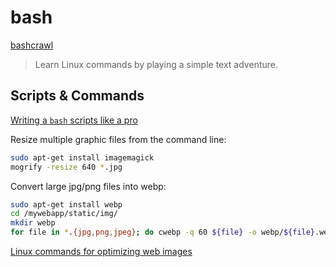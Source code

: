 # bash

[bashcrawl](https://gitlab.com/slackermedia/bashcrawl)

> Learn Linux commands by playing a simple text adventure.

## Scripts & Commands

[Writing a `bash` scripts like a pro](https://dev.to/unfor19/writing-bash-scripts-like-a-pro-part-1-styling-guide-4bin)

Resize multiple graphic files from the command line:

```bash
sudo apt-get install imagemagick
mogrify -resize 640 *.jpg
```

Convert large jpg/png files into webp:

```bash
sudo apt-get install webp
cd /mywebapp/static/img/
mkdir webp        
for file in *.{jpg,png,jpeg}; do cwebp -q 60 ${file} -o webp/${file}.webp; done;
```

[Linux commands for optimizing web images](https://opensource.com/article/21/12/optimize-web-images-linux)
